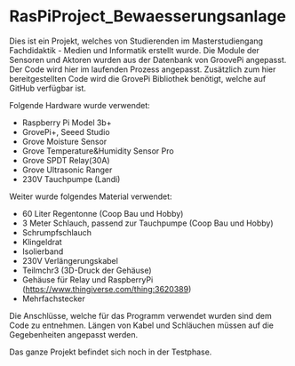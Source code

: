 # RasPiProject_Bewaesserungsanlage
Dies ist ein Projekt, welches von Studierenden im Masterstudiengang Fachdidaktik - Medien und Informatik erstellt wurde. 
Die Module der Sensoren und Aktoren wurden aus der Datenbank von GroovePi angepasst. Der Code wird hier im laufenden Prozess 
angepasst. Zusätzlich zum hier bereitgestellten Code wird die GrovePi Bibliothek benötigt, welche auf GitHub verfügbar ist.

Folgende Hardware wurde verwendet:
- Raspberry Pi Model 3b+
- GrovePi+, Seeed Studio
- Grove Moisture Sensor
- Grove Temperature&Humidity Sensor Pro
- Grove SPDT Relay(30A)
- Grove Ultrasonic Ranger
- 230V Tauchpumpe (Landi)

Weiter wurde folgendes Material verwendet:
- 60 Liter Regentonne (Coop Bau und Hobby)
- 3 Meter Schlauch, passend zur Tauchpumpe (Coop Bau und Hobby)
- Schrumpfschlauch
- Klingeldrat
- Isolierband
- 230V Verlängerungskabel
- Teilmchr3 (3D-Druck der Gehäuse)
- Gehäuse für Relay und RaspberryPi (https://www.thingiverse.com/thing:3620389)
- Mehrfachstecker

Die Anschlüsse, welche für das Programm verwendet wurden sind dem Code zu entnehmen. Längen von Kabel und Schläuchen müssen
auf die Gegebenheiten angepasst werden.

Das ganze Projekt befindet sich noch in der Testphase. 
